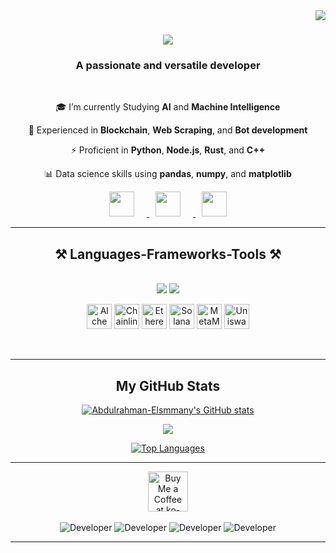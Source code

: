 <img align="right" src="https://komarev.com/ghpvc/?username=Abdulrahman-Elsmmany&style=flat-square&color=blue" />

<h1 align="center">
    <img src="https://readme-typing-svg.herokuapp.com/?font=Righteous&size=35&center=true&vCenter=true&width=700&height=70&duration=4400&lines=Welcome+to+my+GitHub+profile👋;I'm+Abdulrahman+Elsmmany;AI+and+Machine+Learning+Specialist;Blockchain+Developer;Full-Stack+Engineer" />
</h1>

<h3 align="center">A passionate and versatile developer</h3>

<br/>

<div align="center">
 
🎓 I’m currently Studying **AI** and **Machine Intelligence**
 
💼 Experienced in **Blockchain**, **Web Scraping**, and **Bot development**

⚡ Proficient in **Python**, **Node.js**, **Rust**, and **C++**

📊 Data science skills using **pandas**, **numpy**, and **matplotlib**

 </div>
 
<p align="center"> 
  <a href="mailto:eng.elsmmany@gmail.com" target="_blank" rel="noreferrer" style="margin-right: 10px;">
    <img src="https://github.com/Abdulrahman-Elsmmany/Icons/blob/main/gmail-svgrepo-com.svg" width="40" height="40" style="margin-right: 20px;"/>
  </a>
  <a href="https://www.linkedin.com/in/abdulrahman-elsmmany-3a948a294" target="_blank" rel="noreferrer" style="margin-right: 10px;">
    <img src="https://github.com/danielcranney/profileme-dev/blob/main/public/icons/socials/linkedin.svg" width="40" height="40" style="margin-right: 20px;"/>
  </a>
  <a href="https://t.me/ENG_Abdulrahman_Assem" target="_blank" rel="noreferrer">
    <img src="https://github.com/Abdulrahman-Elsmmany/Icons/blob/main/telegram-svgrepo-com.svg"  width="40" height="40"/>
  </a>
</p>


 <hr/>
 
<h2 align="center">⚒️ Languages-Frameworks-Tools ⚒️</h2>
<br/>
<div align="center">
    <img src="https://skillicons.dev/icons?i=py,cpp,rust,js,nodejs,solidity,vscode,github,git,linux" />
    <img src="https://skillicons.dev/icons?i=graphql,mongodb,redis,matlab,discord,bots,notion,mysql,flask,selenium" /><br>
    <p>
        <a href="https://www.alchemy.com/" target="_blank" rel="noreferrer"><img src="https://github.com/danielcranney/profileme-dev/blob/main/public/icons/skills/alchemy-colored.svg" width="40" height="40" alt="Alchemy" /></a>
        <a href="https://chain.link/" target="_blank" rel="noreferrer"><img src="https://github.com/danielcranney/profileme-dev/blob/main/public/icons/skills/chainlink-colored.svg" width="40" height="40" alt="Chainlink" /></a>
        <a href="https://ethereum.org/en/" target="_blank" rel="noreferrer"><img src="https://github.com/danielcranney/profileme-dev/blob/main/public/icons/skills/ethereum-colored.svg" width="40" height="40" alt="Ethereum" /></a>
        <a href="https://solana.com/" target="_blank" rel="noreferrer"><img src="https://github.com/danielcranney/profileme-dev/blob/main/public/icons/skills/solana-colored.svg" width="40" height="40" alt="Solana" /></a>
        <a href="https://metamask.io/" target="_blank" rel="noreferrer"><img src="https://github.com/danielcranney/profileme-dev/blob/main/public/icons/skills/metamask-colored.svg" width="40" height="40" alt="MetaMask" /></a>
        <a href="https://uniswap.org/" target="_blank" rel="noreferrer"><img src="https://github.com/danielcranney/profileme-dev/blob/main/public/icons/skills/uniswap-colored.svg" width="40" height="40" alt="Uniswap" /></a>
    </p>
    
</div>

<br/>
<hr/>

<div align="center">
<h2 align="center">My GitHub Stats</h2>

<a href="http://www.github.com/Abdulrahman-Elsmmany"><img src="https://github-readme-stats.vercel.app/api?username=Abdulrahman-Elsmmany&show_icons=true&hide=stars,&count_private=true&title_color=0891b2&text_color=ffffff&icon_color=0891b2&bg_color=1c1917&hide_border=true&show_icons=true" alt="Abdulrahman-Elsmmany's GitHub stats" /></a>

<a href="http://www.github.com/Abdulrahman-Elsmmany"><img src="https://github-readme-streak-stats.herokuapp.com/?user=Abdulrahman-Elsmmany&stroke=ffffff&background=1c1917&ring=0891b2&fire=0891b2&currStreakNum=ffffff&currStreakLabel=0891b2&sideNums=ffffff&sideLabels=ffffff&dates=ffffff&hide_border=true" /></a>

<a href="https://github.com/Abdulrahman-Elsmmany" align="left"><img src="https://github-readme-stats.vercel.app/api/top-langs/?username=Abdulrahman-Elsmmany&langs_count=10&title_color=0891b2&text_color=ffffff&icon_color=0891b2&bg_color=1c1917&hide_border=true&locale=en&custom_title=Top%20%Languages" alt="Top Languages" /></a>
  <br/>
</div>

<hr/>
<div align="center">
<a href='https://ko-fi.com/abdulrahman_elsmmany#' target='_blank'><img height='64' style='border:0px;height:64px;' src='https://storage.ko-fi.com/cdn/kofi1.png?v=3' border='0' alt='Buy Me a Coffee at ko-fi.com' /></a>
</div>

<div align="center">
  <br>
  <img alt="Developer" src="https://imgur.com/9xkVZNE.gif" />
  <img alt="Developer" src="https://imgur.com/9xkVZNE.gif" />
  <img alt="Developer" src="https://imgur.com/9xkVZNE.gif" />
  <img alt="Developer" src="https://imgur.com/9xkVZNE.gif" />
  
  <br/>
</div>

<hr/>

<br/>
